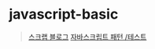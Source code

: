 # javascript-basic

> [스크랩 블로그](https://chchoing88.github.io/ho_blog/javascript-basic1/)
> [자바스크립트 패턴 /테스트](https://books.google.co.kr/books?id=eE_pDQAAQBAJ&pg=PT2&lpg=PT2&dq=%EC%9E%90%EB%B0%94%EC%8A%A4%ED%81%AC%EB%A6%BD%ED%8A%B8+%ED%8C%A8%ED%84%B4%EA%B3%BC+%ED%85%8C%EC%8A%A4%ED%8A%B8+pdf&source=bl&ots=oTVV-9Y9VP&sig=tyvKU5mI2OsiqqNrrNvRwvRAXPg&hl=ko&sa=X&ved=0ahUKEwi20oSy76TaAhXJlJQKHU4zCtIQ6AEIUjAI#v=onepage&q&f=true)
